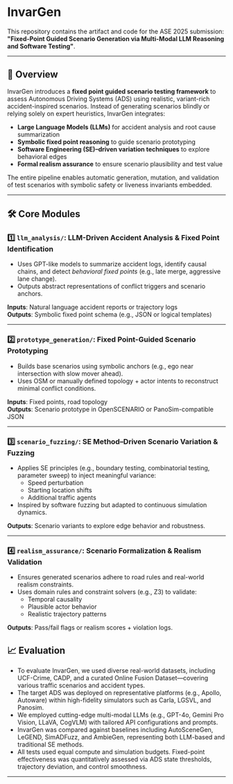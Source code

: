 # InvarGen

This repository contains the artifact and code for the ASE 2025 submission:  
**"Fixed-Point Guided Scenario Generation via Multi-Modal LLM Reasoning and Software Testing"**.

---

## 🧠 Overview

InvarGen introduces a **fixed point guided scenario testing framework** to assess Autonomous Driving Systems (ADS) using realistic, variant-rich accident-inspired scenarios. Instead of generating scenarios blindly or relying solely on expert heuristics, InvarGen integrates:

- **Large Language Models (LLMs)** for accident analysis and root cause summarization
- **Symbolic fixed point reasoning** to guide scenario prototyping
- **Software Engineering (SE)–driven variation techniques** to explore behavioral edges
- **Formal realism assurance** to ensure scenario plausibility and test value

The entire pipeline enables automatic generation, mutation, and validation of test scenarios with symbolic safety or liveness invariants embedded.

---

## 🛠 Core Modules

### 1️⃣ `llm_analysis/`: LLM-Driven Accident Analysis & Fixed Point Identification

- Uses GPT-like models to summarize accident logs, identify causal chains, and detect *behavioral fixed points* (e.g., late merge, aggressive lane change).
- Outputs abstract representations of conflict triggers and scenario anchors.

**Inputs**: Natural language accident reports or trajectory logs  
**Outputs**: Symbolic fixed point schema (e.g., JSON or logical templates)

---

### 2️⃣ `prototype_generation/`: Fixed Point-Guided Scenario Prototyping

- Builds base scenarios using symbolic anchors (e.g., ego near intersection with slow mover ahead).
- Uses OSM or manually defined topology + actor intents to reconstruct minimal conflict conditions.

**Inputs**: Fixed points, road topology  
**Outputs**: Scenario prototype in OpenSCENARIO or PanoSim-compatible JSON

---

### 3️⃣ `scenario_fuzzing/`: SE Method–Driven Scenario Variation & Fuzzing

- Applies SE principles (e.g., boundary testing, combinatorial testing, parameter sweep) to inject meaningful variance:
  - Speed perturbation
  - Starting location shifts
  - Additional traffic agents
- Inspired by software fuzzing but adapted to continuous simulation dynamics.

**Outputs**: Scenario variants to explore edge behavior and robustness.

---

### 4️⃣ `realism_assurance/`: Scenario Formalization & Realism Validation

- Ensures generated scenarios adhere to road rules and real-world realism constraints.
- Uses domain rules and constraint solvers (e.g., Z3) to validate:
  - Temporal causality
  - Plausible actor behavior
  - Realistic trajectory patterns

**Outputs**: Pass/fail flags or realism scores + violation logs.

## 📈 Evaluation

- To evaluate InvarGen, we used diverse real-world datasets, including UCF-Crime, CADP, and a curated Online Fusion Dataset—covering various traffic scenarios and accident types.
- The target ADS was deployed on representative platforms (e.g., Apollo, Autoware) within high-fidelity simulators such as Carla, LGSVL, and Panosim.
- We employed cutting-edge multi-modal LLMs (e.g., GPT-4o, Gemini Pro Vision, LLaVA, CogVLM) with tailored API configurations and prompts.
- InvarGen was compared against baselines including AutoSceneGen, LeGEND, SimADFuzz, and AmbieGen, representing both LLM-based and traditional SE methods.
- All tests used equal compute and simulation budgets. Fixed-point effectiveness was quantitatively assessed via ADS state thresholds, trajectory deviation, and control smoothness.

---

